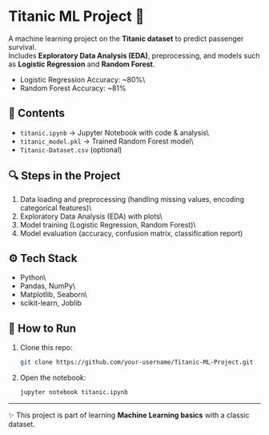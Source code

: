 # Titanic ML Project 🚢

A machine learning project on the **Titanic dataset** to predict
passenger survival.\
Includes **Exploratory Data Analysis (EDA)**, preprocessing, and models
such as **Logistic Regression** and **Random Forest**.

-   Logistic Regression Accuracy: \~80%\
-   Random Forest Accuracy: \~81%

## 📂 Contents

-   `titanic.ipynb` → Jupyter Notebook with code & analysis\
-   `titanic_model.pkl` → Trained Random Forest model\
-   `Titanic-Dataset.csv` (optional)

## 🔍 Steps in the Project

1.  Data loading and preprocessing (handling missing values, encoding
    categorical features)\
2.  Exploratory Data Analysis (EDA) with plots\
3.  Model training (Logistic Regression, Random Forest)\
4.  Model evaluation (accuracy, confusion matrix, classification report)

## ⚙️ Tech Stack

-   Python\
-   Pandas, NumPy\
-   Matplotlib, Seaborn\
-   scikit-learn, Joblib

## 🚀 How to Run

1.  Clone this repo:

    ``` bash
    git clone https://github.com/your-username/Titanic-ML-Project.git
    ```

2.  Open the notebook:

    ``` bash
    jupyter notebook titanic.ipynb
    ```

------------------------------------------------------------------------

✨ This project is part of learning **Machine Learning basics** with a
classic dataset.
